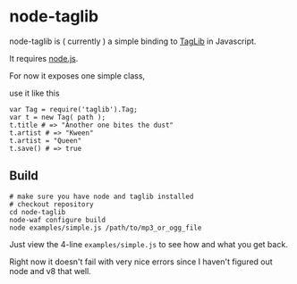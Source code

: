node-taglib
===========

node-taglib is ( currently ) a simple binding to [TagLib](http://developer.kde.org/~wheeler/taglib/) in Javascript.

It requires [node.js](http://nodejs.org).

For now it exposes one simple class,

use it like this

    var Tag = require('taglib').Tag;
    var t = new Tag( path );
    t.title # => "Another one bites the dust"
    t.artist # => "Kween"
    t.artist = "Queen"
    t.save() # => true

## Build

    # make sure you have node and taglib installed
    # checkout repository
    cd node-taglib
    node-waf configure build
    node examples/simple.js /path/to/mp3_or_ogg_file

Just view the 4-line `examples/simple.js` to see how and what you get back.

Right now it doesn't fail with very nice errors since I haven't figured out node and v8 that well.
